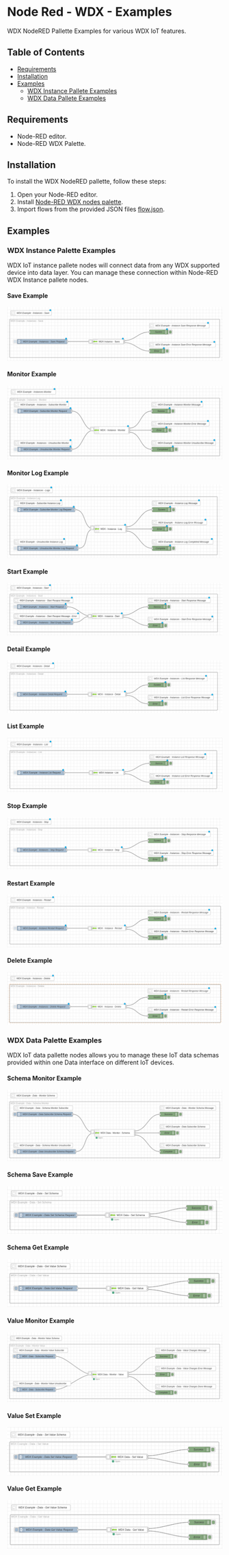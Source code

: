 # Node Red - WDX - Examples

WDX NodeRED Pallette Examples for various WDX IoT features.

## Table of Contents

- [Requirements](#requirements)
- [Installation](#installation)
- [Examples](#examples)
  - [WDX Instance Pallete Examples](#wdx-instance-palette-examples)
  - [WDX Data Pallete Examples](#wdx-data-palette-examples)

## Requirements

+ Node-RED editor.
+ Node-RED WDX Palette.

## Installation

To install the WDX NodeRED pallette, follow these steps:

1. Open your Node-RED editor.
2. Install [Node-RED WDX nodes palette](https://github.com/elrest-cz/wdx-node-red/).
3. Import flows from the provided JSON files [flow.json](https://github.com/elrest-cz/wdx-node-red-examples/blob/master/flow.json).


## Examples


### WDX Instance Palette Examples

WDX IoT instance pallete nodes will connect data from any WDX supported device into data layer. You can  manage these connection within Node-RED WDX Instance pallete nodes.

#### Save Example

![WDX - Instance Save Node Usage](./assets/images/wdx-instance-save.png)


#### Monitor Example

![WDX - Instance Monitor Node Usage](./assets/images/wdx-instance-monitor.png)


#### Monitor Log Example


![WDX - Instance Monitor Log Node Usage](./assets/images/wdx-instance-monitor-log.png)


#### Start Example

![WDX - Instance Start Node Usage](./assets/images/wdx-instance-start.png)

#### Detail Example

![WDX - Instance Detail Node Usage](./assets/images/wdx-instance-detail.png)

#### List Example

![WDX - Instance Monitor Node Usage](./assets/images/wdx-instance-list.png)

#### Stop Example


![WDX - Instance Stop Node Usage](./assets/images/wdx-instance-stop.png)

#### Restart Example

![WDX - Instance Restart Node Usage](./assets/images/wdx-instance-restart.png)

#### Delete Example

![WDX - Instance Delete Node Usage](./assets/images/wdx-instance-delete.png)

### WDX Data Palette Examples

WDX IoT data pallette nodes allows you to manage these IoT data schemas provided within one Data interface on different IoT devices.

#### Schema Monitor Example

![WDX - Data Monitor Schema Node Usage](./assets/images/wdx-data-monitor-schema.png)

#### Schema Save Example

![WDX - Data Save Schema Node Usage](./assets/images/wdx-data-save-schema.png)

#### Schema Get Example

![WDX - Data Schema Get Node Usage](./assets/images/wdx-data-get-schema.png)


#### Value Monitor Example

![WDX - Data Value Monitor Node Usage](./assets/images/wdx-data-monitor-value.png)

#### Value Set Example

![WDX - Data Value Set Node Usage](./assets/images/wdx-data-set-value.png)

#### Value Get Example


![WDX - Data Value Get Node Usage](./assets/images/wdx-data-get-value.png)
